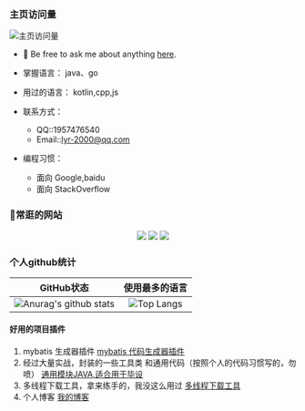 ###  主页访问量

![主页访问量](https://count.getloli.com/get/@lyr-2000.github.readme)


- 💬 Be free to ask me about anything [here](https://github.com/lyr-2000/lyr-2000/issues).
- 掌握语言： java、go
- 用过的语言： kotlin,cpp,js


- 联系方式：
  - QQ::1957476540
  - Email::lyr-2000@qq.com
- 编程习惯：
  - 面向 Google,baidu
  - 面向 StackOverflow
 


###  🔗常逛的网站

<p align="center">
<a target="_blank" url="https://www.bilibili.com/"><img src="https://img.shields.io/badge/Bilibili-宅男快乐网-00A1D6?style=for-the-badge&logo=Bilibili&labelColor=ffffff"/></a>
<a target="_blank" url="https://github.com/"><img src="https://img.shields.io/badge/GitHub-程序员交友平台-181717?style=for-the-badge&logo=GitHub&logoColor=181717&labelColor=ffffff"/></a>
<a target="_blank" url="https://www.zhihu.com/"><img src="https://img.shields.io/badge/知乎-大型装逼社区-0084FF?style=for-the-badge&logo=ZhiHu&logoColor=0084FF&labelColor=ffffff"/></a>
</p>


 



### 个人github统计
 
|                          GitHub状态                          |                        使用最多的语言                        |
| :----------------------------------------------------------: | :----------------------------------------------------------: |
| ![Anurag's github stats](https://github-readme-stats.vercel.app/api?username=lyr-2000&show_icons=true&theme=synthwave) | ![Top Langs](https://github-readme-stats.vercel.app/api/top-langs/?username=lyr-2000&hide=vue,css,scss) |







#### 好用的项目插件
1. mybatis 生成器插件   [mybatis 代码生成器插件](https://github.com/lyr-2000/mybatis-plugin-util-starter)
2. 经过大量实战，封装的一些工具类 和通用代码（按照个人的代码习惯写的，勿喷） [通用模块JAVA,适合用于毕设](https://github.com/lyr-2000/common-web-api-starter)
3. 多线程下载工具，拿来练手的，我没这么用过 [多线程下载工具](https://github.com/lyr-2000/go-downloader)
4. 个人博客  [我的博客](https://github.com/lyr-2000/lyr-2000.github.io)



